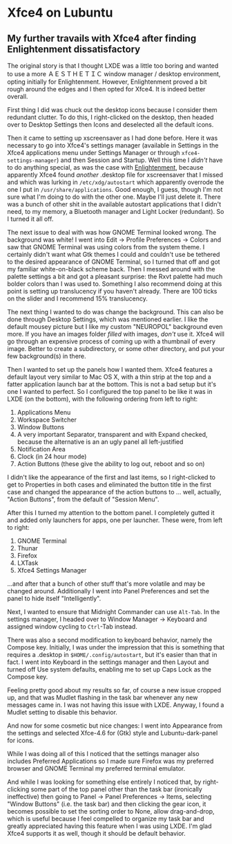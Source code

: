 # Xfce4 on Lubuntu
## My further travails with Xfce4 after finding Enlightenment dissatisfactory

The original story is that I thought LXDE was a little too boring and wanted to
use a more ＡＥＳＴＨＥＴＩＣ window manager / desktop environment, opting
initially for Enlightenment. However, Enlightenment proved a bit rough around
the edges and I then opted for Xfce4. It is indeed better overall.

First thing I did was chuck out the desktop icons because I consider them
redundant clutter. To do this, I right-clicked on the desktop, then headed over
to Desktop Settings then Icons and deselected all the default icons.

Then it came to setting up xscreensaver as I had done before. Here it was
necessary to go into Xfce4's settings manager (available in Settings in the
Xfce4 applications menu under Settings Manager or through
`xfce4-settings-manager`) and then Session and Startup. Well this time I
*didn't* have to do anything special, as was the case with
[Enlightenment](enlightenment-on-lubuntu.md), because apparently Xfce4 found
*another* .desktop file for xscreensaver that I missed and which was lurking in
`/etc/xdg/autostart` which apparently overrode the one I put in
`/usr/share/applications`. Good enough, I guess, though I'm not sure what I'm
doing to do with the other one. Maybe I'll just delete it.  There was a bunch
of other shit in the available autostart applications that I didn't need, to my
memory, a Bluetooth manager and Light Locker (redundant). So I turned it all
off.

The next issue to deal with was how GNOME Terminal looked wrong. The background
was white! I went into Edit → Profile Preferences → Colors and saw that GNOME
Terminal was using colors from the system theme. I certainly didn't want what
Gtk themes I could and couldn't use be tethered to the desired appearance of
GNOME Terminal, so I turned that off and got my familiar white-on-black scheme
back. Then I messed around with the palette settings a bit and got a pleasant
surprise: the Rxvt palette had much bolder colors than I was used to. Something
I also recommend doing at this point is setting up translucency if you haven't
already. There are 100 ticks on the slider and I recommend 15% translucency.

The next thing I wanted to do was change the background. This can also be done
through Desktop Settings, which was mentioned earlier. I like the default
mousey picture but I like my custom "NEUROPOL" background even more. If you
have an images folder *filled* with images, *don't* use it. Xfce4 will go
through an expensive process of coming up with a thumbnail of every image.
Better to create a subdirectory, or some other directory, and put your few
background(s) in there.

Then I wanted to set up the panels how I wanted them. Xfce4 features a default
layout very similar to Mac OS X, with a thin strip at the top and a fatter
application launch bar at the bottom. This is not a bad setup but it's one I
wanted to perfect. So I configured the top panel to be like it was in LXDE (on
the bottom), with the following ordering from left to right:

1. Applications Menu
2. Workspace Switcher
3. Window Buttons
4. A very important Separator, transparent and with Expand checked, because the
alternative is an an ugly panel all left-justified
5. Notification Area
6. Clock (in 24 hour mode)
7. Action Buttons (these give the ability to log out, reboot and so
on)

I didn't like the appearance of the first and last items, so I right-clicked to
get to Properties in both cases and eliminated the button title in the first
case and changed the appearance of the action buttons to ... well, actually,
"Action Buttons", from the default of "Session Menu".

After this I turned my attention to the bottom panel. I completely gutted it
and added only launchers for apps, one per launcher. These were, from left to
right:

1. GNOME Terminal
2. Thunar
3. Firefox
4. LXTask
5. Xfce4 Settings Manager

...and after that a bunch of other stuff that's more volatile and may be
changed around. Additionally I went into Panel Preferences and set the panel to
hide itself "Intelligently".

Next, I wanted to ensure that Midnight Commander can use `Alt-Tab`. In the
settings manager, I headed over to Window Manager → Keyboard and assigned
window cycling to `Ctrl`-Tab instead.

There was also a second modification to keyboard behavior, namely the Compose
key. Initially, I was under the impression that this is something that requires
a .desktop in `$HOME/.config/autostart`, but it's easier than that in fact. I
went into Keyboard in the settings manager and then Layout and turned off Use
system defaults, enabling me to set up Caps Lock as the Compose key.

Feeling pretty good about my results so far, of course a new issue cropped up,
and that was Mudlet flashing in the task bar whenever any new messages came in.
I was not having this issue with LXDE. Anyway, I found a Mudlet setting to
disable this behavior.

And now for some cosmetic but nice changes: I went into Appearance from the
settings and selected Xfce-4.6 for (Gtk) style and Lubuntu-dark-panel for
icons.

While I was doing all of this I noticed that the settings manager also includes
Preferred Applications so I made sure Firefox was my preferred browser and
GNOME Terminal my preferred terminal emulator.

And while I was looking for something else entirely I noticed that, by
right-clicking some part of the top panel other than the task bar (ironically
ineffective) then going to Panel → Panel Preferences → Items, selecting "Window
Buttons" (i.e. the task bar) and then clicking the gear icon, it becomes
possible to set the sorting order to None, allow drag-and-drop, which is useful
because I feel compelled to organize my task bar and greatly appreciated having
this feature when I was using LXDE. I'm glad Xfce4 supports it as well, though
it should be default behavior.
